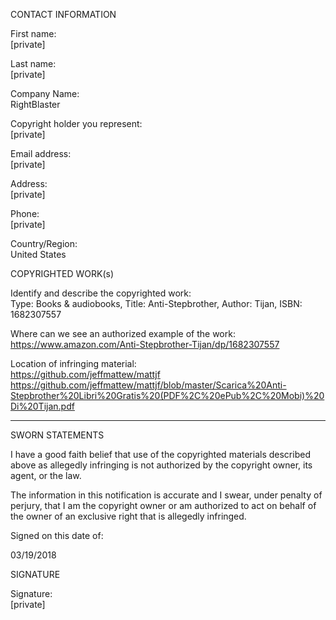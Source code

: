 CONTACT INFORMATION

First name:  
[private]

Last name:  
[private]

Company Name:  
RightBlaster

Copyright holder you represent:  
[private]

Email address:  
[private]

Address:  
[private]

Phone:  
[private]

Country/Region:  
United States

COPYRIGHTED WORK(s)

Identify and describe the copyrighted work:  
Type: Books & audiobooks, Title: Anti-Stepbrother, Author: Tijan, ISBN: 1682307557

Where can we see an authorized example of the work:  
https://www.amazon.com/Anti-Stepbrother-Tijan/dp/1682307557

Location of infringing material:  
https://github.com/jeffmattew/mattjf  
https://github.com/jeffmattew/mattjf/blob/master/Scarica%20Anti-Stepbrother%20Libri%20Gratis%20(PDF%2C%20ePub%2C%20Mobi)%20Di%20Tijan.pdf

----------------

SWORN STATEMENTS

I have a good faith belief that use of the copyrighted materials described above as allegedly infringing is not authorized by the copyright owner, its agent, or the law.

The information in this notification is accurate and I swear, under penalty of perjury, that I am the copyright owner or am authorized to act on behalf of the owner of an exclusive right that is allegedly infringed.

Signed on this date of:

03/19/2018

SIGNATURE

Signature:  
[private]
